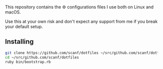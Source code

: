 This repository contains the ⚙️ configurations files I use both on Linux and
macOS.

Use this at your own risk and don't expect any support from me if you break
your default setup.

## Installing

```sh
git clone https://github.com/scanf/dotfiles ~/src/github.com/scanf/dotfiles
cd ~/src/github.com/scanf/dotfiles
ruby bin/bootstrap.rb
```
